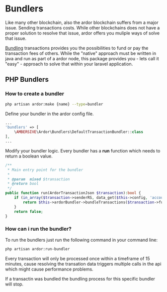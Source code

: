 # Bundlers

Like many other blockchain, also the ardor blockchain suffers from a major issue. Sending transactions costs. While other blockchains does not have a proper solution to resolve that issue, ardor offers you muliple ways of solve that issue.

[Bundling](https://ardordocs.jelurida.com/Bundling) transactions provides you the possibilities to fund or pay the transaction fees of others. While the "native" approach must be written in java and run as part of a ardor node, this package provides you - lets call it "easy" - approach to solve that within your laravel application.

## PHP Bundlers 

### How to create a bundler

```bash
php artisan ardor:make {name} --type=bundler
```

Define your bundler in the ardor config file.

```php
...
'bundlers' => [
    \AMBERSIVE\Ardor\Bundlers\DefaultTransactionBundler::class
],
...
```

Modify your bundler logic. Every bundler has a **run** function which needs to return a boolean value.

```php
/**
 * Main entry point for the bundler
 *
 * @param  mixed $transaction
 * @return bool
 */
public function run(ArdorTransactionJson $transaction):bool {
    if (in_array($transaction->senderRS, data_get($this->config, 'accounts', []))){
        return $this->ardorBundler->bundleTransactions($transaction->fullHash, $transaction->chain);
    }
    return false;
}
```

### How can i run the bundler?

To run the bundlers just run the following command in your command line:

```bash
php artisan ardor:run-bundler
```

Every transaction will only be processed once within a timeframe of 15 minutes, cause resolving the transation data triggers multiple calls in the api which might cause performance problems.

If a transactin was bundled the bundling process for this specific bundler will stop.

